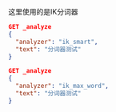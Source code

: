 这里使用的是IK分词器

```json
GET _analyze
{
  "analyzer": "ik_smart",
  "text": "分词器测试"
}

GET _analyze
{
  "analyzer": "ik_max_word",
  "text": "分词器测试"
}
```

